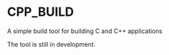 # CPP_BUILD

A simple build tool for building C and C++ applications

The tool is still in development.
